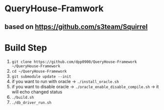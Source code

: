 # QueryHouse-Framwork
## based on https://github.com/s3team/Squirrel

# Build Step
1. ```git clone https://github.com/dpp0900/QueryHouse-Framework ~/QueryHouse-Framework```
2. ```cd ~/QueryHouse-Framework```
3. ```git submodule update --init```
4. if you want to run with oracle -> ```./install_oracle.sh```
4. if you want to disable oracle  -> ```./oracle_enable_disable_compile.sh``` -> it will echo changed status
5. ```./build.sh```
5. ```./db_driver_run.sh```